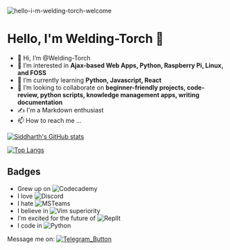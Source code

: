 ![hello-i-m-welding-torch-welcome](https://user-images.githubusercontent.com/46340124/152594586-eeaf6f7c-f7b7-4f64-98d9-fb0c77a7ef8e.gif)

# Hello, I'm Welding-Torch 👋
- 👋 Hi, I’m @Welding-Torch
- 👀 I’m interested in **Ajax-based Web Apps, Python, Raspberry Pi, Linux, and FOSS**
- 🌱 I’m currently learning **Python, Javascript, React**
- 💬 I’m looking to collaborate on **beginner-friendly projects, code-review, python scripts, knowledge management apps, writing documentation**
- ✍️ I'm a Markdown enthusiast
- 📫 How to reach me ...

[![Siddharth's GitHub stats](https://github-readme-stats.vercel.app/api?username=Welding-Torch)](https://github.com/anuraghazra/github-readme-stats)

[![Top Langs](https://github-readme-stats.vercel.app/api/top-langs/?username=Welding-Torch)](https://github.com/anuraghazra/github-readme-stats)



<!---
Welding-Torch/Welding-Torch is a ✨ special ✨ repository because its `README.md` (this file) appears on your GitHub profile.
You can click the Preview link to take a look at your changes.

!SIDDHARTH!
Use this readme as inspiration when the time comes to make this readme professional
https://github.com/chetachiezikeuzor/chetachiezikeuzor/edit/main/README.md

!BADGES!
Add more badges to your readme from https://github.com/alexandresanlim/Badges4-README.md-Profile

---
a link... within in a link??? what on god's good earth is this? I was just trying to get one of my badges to act as a hyperlink and then I discover THIS
[![Coverage Status](https://coveralls.io/repos/github/frappe/erpnext/badge.svg?branch=develop)](https://coveralls.io/github/frappe/erpnext?branch=develop)

## OLD Method of Linking
Message me on: ![https://t.me/Shuffleduffle](https://badgen.net/badge/icon/telegram?icon=telegram&label)
## NEW Method of Linking
[![Telegram_Button](https://badgen.net/badge/icon/telegram?icon=telegram&label)](https://t.me/Shuffleduffle)

---
[![Instagram_Sid](https://img.shields.io/badge/Follow_Me_On-Instagram-red?logo=instagram)](https://www.instagram.com/spider_sid/)
[![Instagram_Sid](https://img.shields.io/badge/-Instagram-red?logo=instagram&logoColor=white)](https://www.instagram.com/spider_sid/)

[![Instagram_Sid](https://img.shields.io/badge/‎-Instagram-red?logo=instagram&logoColor=white)](https://www.instagram.com/spider_sid/)
This is an example of me using my genius to overcome a very minor problem. The ImgShields badge does not support having a logo in a different background and 'status' in a different background; so I used an empty space character as the 'subject' instead :)

## White and Black version
![Telegram](https://img.shields.io/badge/-telegram-red?color=white&logo=telegram&logoColor=black)
![Instagram](https://img.shields.io/badge/-Instagram-red?color=white&logo=instagram&logoColor=black)

---
I'm quite good at writing documentation
---

--->

## Badges
- Grew up on ![Codecademy](https://img.shields.io/badge/Codecademy-FFF0E5?style=for-the-badge&logo=codecademy&logoColor=303347)
- I love ![Discord](https://img.shields.io/badge/Discord-5865F2?style=for-the-badge&logo=discord&logoColor=white)
- I hate ![MSTeams](https://img.shields.io/badge/Microsoft_Teams-6264A7?style=for-the-badge&logo=microsoft-teams&logoColor=white)
- I believe in ![Vim](https://img.shields.io/badge/VIM-%2311AB00.svg?&style=for-the-badge&logo=vim&logoColor=white) superiority
- I'm excited for the future of ![ReplIt](https://img.shields.io/badge/replit-667881?style=for-the-badge&logo=replit&logoColor=white)
- I code in ![Python](https://img.shields.io/badge/Python-FFD43B?style=for-the-badge&logo=python&logoColor=blue)

Message me on:
[![Telegram_Button](https://badgen.net/badge/icon/telegram?icon=telegram&label)](https://t.me/Shuffleduffle)


